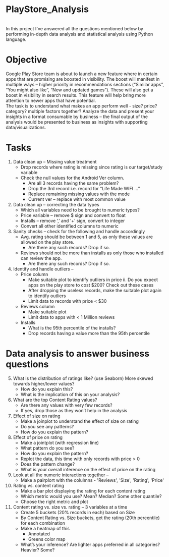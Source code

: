 # PlayStore_Analysis
<br>
In this project I've answered all the questions mentioned below by performing in-depth data analysis and statistical analysis using Python language.
<br>

# Objective

Google Play Store team is about to launch a new feature where in certain apps that are 
promising are boosted in visibility. The boost will manifest in multiple ways – higher priority in 
recommendations sections (“Similar apps”, “You might also like”, “New and updated games”). 
These will also get a boost in visibility in search results. This feature will help bring more 
attention to newer apps that have potential.
<br>
The task is to understand what makes an app perform well - size? price? category? multiple 
factors together? Analyze the data and present your insights in a format consumable by 
business – the final output of the analysis would be presented to business as insights with 
supporting data/visualizations.

# Tasks

1. Data clean up – Missing value treatment
    * Drop records where rating is missing since rating is our target/study variable
    * Check the null values for the Android Ver column. 
        * Are all 3 records having the same problem?
        * Drop the 3rd record i.e. record for “Life Made WIFI …”
        * Replace remaining missing values with the mode
        * Current ver – replace with most common value <br>
2. Data clean up – correcting the data types
    * Which all variables need to be brought to numeric types?
    * Price variable – remove $ sign and convert to float
    * Installs – remove ‘,’ and ‘+’ sign, convert to integer
    * Convert all other identified columns to numeric<br>
3. Sanity checks – check for the following and handle accordingly
    * Avg. rating should be between 1 and 5, as only these values are allowed on the play store.
        * Are there any such records? Drop if so.
    * Reviews should not be more than installs as only those who installed can review the app.
        * Are there any such records? Drop if so.<br>
4. Identify and handle outliers –
    * Price column
        * Make suitable plot to identify outliers in price ii. Do you expect apps on the play store to cost $200? Check out these cases
        * After dropping the useless records, make the suitable plot again to identify outliers
        * Limit data to records with price < $30
    * Reviews column
        * Make suitable plot
        * Limit data to apps with < 1 Million reviews
    * Installs
        * What is the 95th percentile of the installs?
        * Drop records having a value more than the 95th percentile<br>

# Data analysis to answer business questions
5. What is the distribution of ratings like? (use Seaborn) More skewed towards higher/lower values?
    * How do you explain this?
    * What is the implication of this on your analysis?
6. What are the top Content Rating values?
    * Are there any values with very few records?
    * If yes, drop those as they won’t help in the analysis
7. Effect of size on rating
    * Make a joinplot to understand the effect of size on rating
    * Do you see any patterns?
    * How do you explain the pattern?
8. Effect of price on rating
    * Make a jointplot (with regression line)
    * What pattern do you see?
    * How do you explain the pattern?
    * Replot the data, this time with only records with price > 0 
    * Does the pattern change?
    * What is your overall inference on the effect of price on the rating
9. Look at all the numeric interactions together –
    * Make a pairplort with the colulmns - 'Reviews', 'Size', 'Rating', 'Price'
10. Rating vs. content rating
    * Make a bar plot displaying the rating for each content rating
    * Which metric would you use? Mean? Median? Some other quantile?
    * Choose the right metric and plot
11. Content rating vs. size vs. rating – 3 variables at a time
    * Create 5 buckets (20% records in each) based on Size
    * By Content Rating vs. Size buckets, get the rating (20th percentile) for each combination
    * Make a heatmap of this
        * Annotated
        * Greens color map
    * What’s your inference? Are lighter apps preferred in all categories? Heavier? Some?
